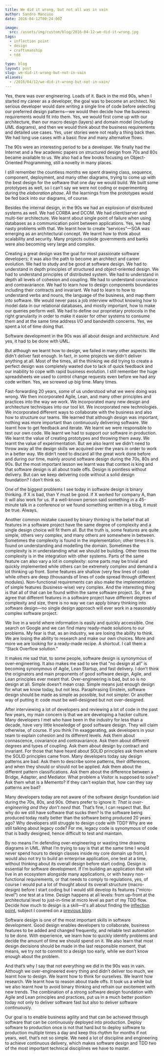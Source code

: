 ```yaml
---
title: We did it wrong, but not all was in vain
author: Sandro Mancuso
date: 2016-04-12T00:24:00Z

image:
  src: /assets/img/custom/blog/2016-04-12-we-did-it-wrong.jpg
tags:
  - inflection point
  - design
  - craftsmanship
  - tdd

type: blog
layout: post
slug: we-did-it-wrong-but-not-in-vain
aliases: 
  - /2016/04/12/we-did-it-wrong-but-not-in-vain/
---
```


Yes, there was over engineering. Loads of it. Back in the mid 90s, when I started my career as a developer, the goal was to become an architect. No serious developer would dare writing a single line of code before selecting our preferred design patterns—we would then decide how the business requirements would fit into them. Yes, we would first come up with our architecture, then our macro design (layers) and domain model (including UML diagrams), and then we would think about the business requirements and detailed use cases. Yes, user stories were not really a thing back then. We had long use cases with a basic flow and many alternative flows.

The 90s were an interesting period to be a developer. We finally had the Internet and a few academic papers on structured design from 70s and 80s became available to us. We also had a few books focusing on Object-Oriented Programming, still a novelty in many places.

I still remember the countless months we spent drawing class, sequence, component, deployment, and many other diagrams, trying to come up with the best design for the software that one day we would build. We built some prototypes as well, so I can’t say we were not coding or experimenting during the _elaboration phase_. All the learnings from the prototypes would be fed back into our diagrams, of course.

Besides the internal design, in the 90s we had an explosion of distributed systems as well. We had CORBA and DCOM. We had client/server and multi-tier architecture. We learnt about single point of failure when using databases as a communication point between applications. Yes, we had nasty problems with that. We learnt how to create “services”—SOA was emerging as an architectural concept. We learnt how to think about scalability and security. Many projects outside governments and banks were also becoming very large and complex.

Creating a great design was the goal for most passionate software developers; it was also the path to become an architect and career evolution. We had to study and be good at software design. We had to understand in depth principles of structured and object-oriented design. We had to understand principles of distributed system. We had to understand in depth all levels of cohesion and coupling. We had to understand covariance and contravariance. We had to learn how to design components boundaries including their contracts and invariant. We had to learn to how to understand verbs and nouns, the language of the business, and map them into software. We would never pass a job interview without knowing how to model data in our relational databases, and mostly important, how to make our queries perform well. We had to define our proprietary protocols in the right granularity in order to make it easier for other systems to consume them and at the same time address I/O and bandwidth concerns. Yes, we spent a lot of time doing that.

Software development in the 90s was all about design and architecture. And yes, it had to be done with UML.

But although we learnt how to design, we failed in many other aspects. We didn’t deliver fast enough. In fact, in some projects we didn’t deliver anything at all. Most of the times, all the thinking we did trying to create a perfect design was completely wasted due to lack of quick feedback and our inability to cope with rapid business evolution. I still remember the huge spreadsheets we used to control change requests even before we had any code written. Yes, we screwed up big time. Many times.

Fast-forwarding 20 years, some of us understood what we were doing was wrong. We then incorporated Agile, Lean, and many other principles and practices into the way we work. We incorporated many new design and architecture techniques into our tool kit. We incorporated new technologies. We incorporated different ways to collaborate with the business and also how to structure our teams. We learned that although design was important, nothing was more important than continuously delivering software. We learnt how to get feedback and iterate. We learnt we were responsible to test our own code. We learnt we had to support our software in production. We learnt the value of creating prototypes and throwing them away. We learnt the value of experimentation. But we also learnt we didn’t need to throw away all the design skills we acquired over the years in order to work in a better way. We didn’t need to discard all the great work done before and during our time, mainly around software design during the 70s, 80s and 90s. But the most important lesson we learnt was that context is king and that software design is all about trade offs. Design is pointless without delivery. But can we keep delivering code without a solid design foundation? I don’t think so.

One of the biggest problems I see today in software design is binary thinking. If X is bad, than Y must be good. If X worked for company A, than it will also work for us. If a well-known person said something in a 45-minute talk in a conference or we found something written in a blog, it must be true. Always.

Another common mistake caused by binary thinking is the belief that all features in a software project have the same degree of complexity and a single design choice will fit them all. But the truth is, some features are quite simple, others very complex, and many others are somewhere in between. Sometimes the complexity is found in the implementation; other times it is found on understanding and modelling the domain. Sometimes the complexity is in understanding what we should be building. Other times the complexity is in the integration with other systems. Parts of the same feature can also vary a lot in complexity: some parts may be trivial and quickly implemented while others can be extremely complex and demand a lot thinking up front. Some features are shallow (very few lines of code) while others are deep (thousands of lines of code spread through different modules). Non-functional requirements can also make the implementation of simple features (business-wise) very complex. And the interesting thing is that all of that can be found within the same software project. So, if we agree that different features in a software project have different degrees of complexity and size, there is no way we can apply binary thinking into software design—no single design approach will ever work in a reasonably complex software project.

We live in a world where information is easily and quickly accessible. One search on Google and we can find many ready-made solutions to our problems. My fear is that, as an industry, we are losing the ability to think. We are losing the ability to research and make our own choices. More and more we are looking for a ready-made recipe. A shortcut. I call them a “Stack Overflow solution.”

It makes me sad that, to some people, software design is synonymous of over-engineering. It also makes me sad to see that "no design at all” is becoming synonymous of Agile, Lean Startup, and fast delivery. I don’t think the originators and main proponents of good software design, Agile, and Lean principles ever meant that. Over-engineering is bad, but so is no design at all. Simple doesn’t mean crap. Simple means just enough design for what we know today, but not less. Paraphrasing Einstein, software design should be made as simple as possible, but not simpler. Or another way of putting it: code must be well-designed but not over-designed.

After interviewing a lot of developers and reviewing a lot of code in the past few years, my main concern is that we are developing a hacker culture. Many developers I met who have been in the industry for less than a decade, have very little knowledge of good software design. They will claim otherwise, of course. If you think I’m exaggerating, ask developers in your team to explain cohesion and its different levels. Ask them about connascence, covariance and contravariance. Ask them about different degrees and types of coupling. Ask them about design by contract and invariant. For those that have heard about SOLID principles ask them where the SOLID principles came from. Many developers today say design patterns are bad. Ask them to describe some patterns, their differences, and when they should or should not be applied. Ask them about the different pattern classifications. Ask them about the difference between a Bridge, Adapter, and Mediator. What problem a Visitor is supposed to solve? Ask them what is a Memento? If they can’t explain that, how can they say patterns are bad?

Many developers today are not aware of the software design foundation laid during the 70s, 80s, and 90s. Others prefer to ignore it: _That is over-engineering and they don’t need that._ That’s fine, I can respect that. But why do we still have software that sucks then? Is the software being produced today really better than the software being produced 20 years ago? Why developers still struggle to design code with TDD? Why are we still talking about legacy code? For me, legacy code is synonymous of code that is badly designed, hence difficult to test and maintain.

By no means I’m defending over-engineering or wasting time drawing diagrams in UML. What I’m trying to say is that at the same time I would never spend hours to design classes inside my core domain up front, I would also not try to build an enterprise application, one test at a time, without thinking about its overall design before start coding. Design is essential for software development. If I’m building an application that will live in an ecosystem alongside many applications, or with heavy non-functional requirements, or that needs to comply to regulations, yes, of course I would put a lot of thought about its overall structure (macro-design) before I start coding but I would still develop its features (“micro-level”) one test at a time. Design happens at all levels: from up-front at the architectural level to just-in-time at micro level as part of my TDD flow. Decide how much to design is a skill—it's all about finding the [inflection point](/2015/06/17/inflection-point/), subject I covered on a [previous blog](/2015/06/17/inflection-point/). 

Software design is one of the most important skills in software development. Good design enables developers to collaborate, business features to be added and changed frequently, and reliable test automation to be done. With experience, we learn how to quickly identify problems and decide the amount of time we should spend on it. We also learn that most design decisions should be made in the last responsible moment, that means, we try not to commit to a design too early, while we don’t know enough about the problem.

And that’s why I say that not everything we did in the 90s was in vain. Although we over-engineered every thing and didn’t deliver too much, we learnt how to design. We learnt how to think for ourselves. We learnt how research. We learnt how to reason about trade offs. It took us a while but we also learnt how to avoid binary thinking and refrain our excitement with new trends. The combination of a strong software design foundation with Agile and Lean principles and practices, put us in a much better position today not only to deliver software fast but also to deliver software continuously.

Our goal is to enable business agility and that can be achieved through software that can be continuously deployed into production. Deploy software to production once is not that hard but to deploy software to production multiple times a day and keep this rhythm for months if not years, well, that’s not so simple. We need a lot of discipline and engineering to achieve continuous delivery, which makes software design and TDD two of the most important technical disciplines we have to master.